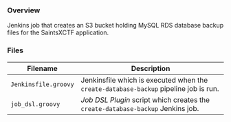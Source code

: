 ### Overview

Jenkins job that creates an S3 bucket holding MySQL RDS database backup files for the SaintsXCTF application.

### Files

| Filename                  | Description                                                                              |
|---------------------------|------------------------------------------------------------------------------------------|
| `Jenkinsfile.groovy`      | Jenkinsfile which is executed when the `create-database-backup` pipeline job is run.     |
| `job_dsl.groovy`          | *Job DSL Plugin* script which creates the `create-database-backup` Jenkins job.          |